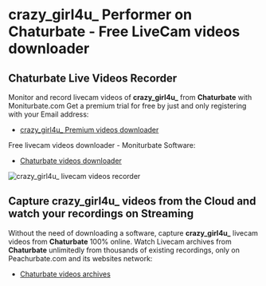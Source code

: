 # crazy_girl4u_ Performer on Chaturbate - Free LiveCam videos downloader

## Chaturbate Live Videos Recorder

Monitor and record livecam videos of **crazy_girl4u_** from **Chaturbate** with Moniturbate.com
Get a premium trial for free by just and only registering with your Email address:
* [crazy_girl4u_ Premium videos downloader](https://moniturbate.com/request-demo-licence-key.html)

Free livecam videos downloader - Moniturbate Software:
* [Chaturbate videos downloader](https://moniturbate.com/moniturbate-download-software.html)

![crazy_girl4u_ livecam videos recorder](https://peachurnet.com/templates/moniturbate-software.png)


## Capture crazy_girl4u_ videos from the Cloud and watch your recordings on Streaming

Without the need of downloading a software, capture **crazy_girl4u_** livecam videos from **Chaturbate** 100% online.
Watch Livecam archives from **Chaturbate** unlimitedly from thousands of existing recordings, only on Peachurbate.com and its websites network:
* [Chaturbate videos archives](https://peachurnet.com/)
